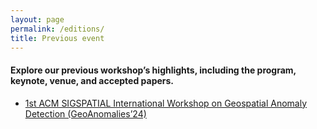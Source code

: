 ```yaml
---
layout: page
permalink: /editions/
title: Previous event
---
```

#### Explore our previous workshop’s highlights, including the program, keynote, venue, and accepted papers.
- [1st ACM SIGSPATIAL International Workshop on Geospatial Anomaly Detection (GeoAnomalies’24)](https://geoanomalies.github.io/GeoAnomalies24/)
